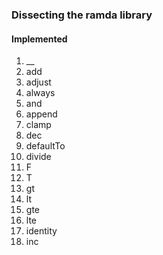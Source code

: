 ### Dissecting the ramda library

#### Implemented

1. __
2. add
3. adjust
4. always
5. and
6. append
7. clamp
8. dec
9. defaultTo
10. divide
11. F
12. T
13. gt
14. lt
15. gte
16. lte
17. identity
18. inc